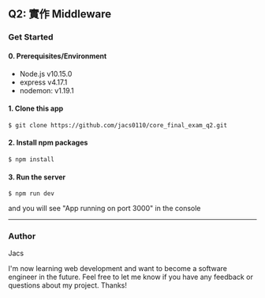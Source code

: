 ## Q2: 實作 Middleware

### Get Started
#### 0. Prerequisites/Environment
* Node.js v10.15.0
* express v4.17.1
* nodemon: v1.19.1
    
#### 1. Clone this app
```
$ git clone https://github.com/jacs0110/core_final_exam_q2.git
```

#### 2. Install npm packages
```
$ npm install
```

#### 3. Run the server
```
$ npm run dev
```

and you will see "App running on port 3000" in the console
***
### Author

Jacs

I'm now learning web development and want to become a software engineer in the future. Feel free to let me know if you have any feedback or questions about my project. Thanks!
